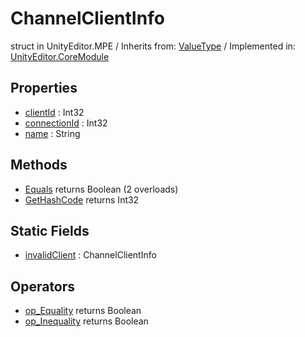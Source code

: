 # ChannelClientInfo
struct in UnityEditor.MPE
 / Inherits from: <a href="https://docs.unity3d.com/6000.0/Documentation/ScriptReference/ValueType.html" target="_blank">ValueType</a> / Implemented in: <a href="https://docs.unity3d.com/6000.0/Documentation/ScriptReference/UnityEditor.CoreModule.html" target="_blank">UnityEditor.CoreModule</a>
## Properties
- <a href="https://docs.unity3d.com/6000.0/Documentation/ScriptReference/ChannelClientInfo-clientId.html" target="_blank">clientId</a> : Int32
- <a href="https://docs.unity3d.com/6000.0/Documentation/ScriptReference/ChannelClientInfo-connectionId.html" target="_blank">connectionId</a> : Int32
- <a href="https://docs.unity3d.com/6000.0/Documentation/ScriptReference/ChannelClientInfo-name.html" target="_blank">name</a> : String
## Methods
- <a href="https://docs.unity3d.com/6000.0/Documentation/ScriptReference/ChannelClientInfo.Equals.html" target="_blank">Equals</a> returns Boolean (2 overloads)
- <a href="https://docs.unity3d.com/6000.0/Documentation/ScriptReference/ChannelClientInfo.GetHashCode.html" target="_blank">GetHashCode</a> returns Int32
## Static Fields
- <a href="https://docs.unity3d.com/6000.0/Documentation/ScriptReference/ChannelClientInfo-invalidClient.html" target="_blank">invalidClient</a> : ChannelClientInfo
## Operators
- <a href="https://docs.unity3d.com/6000.0/Documentation/ScriptReference/ChannelClientInfo.op_Equality.html" target="_blank">op_Equality</a> returns Boolean
- <a href="https://docs.unity3d.com/6000.0/Documentation/ScriptReference/ChannelClientInfo.op_Inequality.html" target="_blank">op_Inequality</a> returns Boolean
